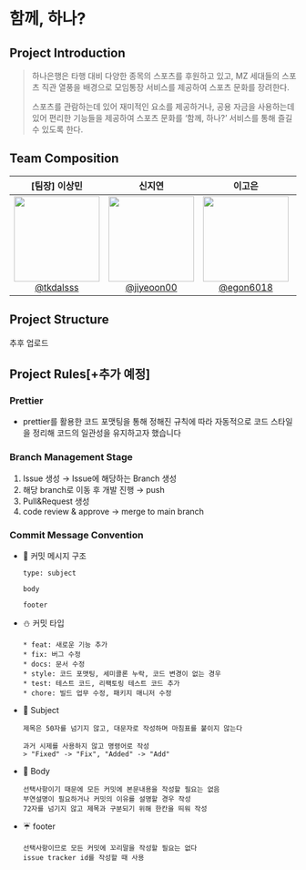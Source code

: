# 함께, 하나?

## Project Introduction
> 하나은행은 타행 대비 다양한 종목의 스포츠를 후원하고 있고, MZ 세대들의 스포츠 직관 열풍을 배경으로 모임통장 서비스를 제공하여 스포츠 문화를 장려한다.
>
> 스포츠를 관람하는데 있어 재미적인 요소를 제공하거나, 공용 자금을 사용하는데 있어 편리한 기능들을 제공하여 스포츠 문화를 ‘함께, 하나?’ 서비스를 통해 즐길 수 있도록 한다.


## Team Composition
<div align="center">

| **[팀장] 이상민** | **신지연** | **이고은** | **이지후** | **정찬수** |
| :------: | :------: | :------: | :------: | :------: |
| [<img src="https://avatars.githubusercontent.com/tkdalsss" height=150 width=150> <br/> @tkdalsss](https://github.com/tkdalsss) | [<img src="https://avatars.githubusercontent.com/jiyeoon00" height=150 width=150> <br/> @jiyeoon00](https://github.com/jiyeoon00) | [<img src="https://avatars.githubusercontent.com/egon6018" height=150 width=150> <br/> @egon6018](https://github.com/egon6018) | [<img src="https://avatars.githubusercontent.com/lee010207" height=150 width=150> <br/> @lee010207](https://github.com/lee010207) | [<img src="https://avatars.githubusercontent.com/iamcharles98" height=150 width=150> <br/> @iamcharles98](https://github.com/iamcharles98) |

</div>

## Project Structure
추후 업로드

## Project Rules[+추가 예정]
### Prettier
- prettier를 활용한 코드 포맷팅을 통해 정해진 규칙에 따라 자동적으로 코드 스타일을 정리해 코드의 일관성을 유지하고자 했습니다

### Branch Management Stage
1) Issue 생성 → Issue에 해당하는 Branch 생성
3) 해당 branch로 이동 후 개발 진행 → push
4) Pull&Request 생성
5) code review & approve → merge to main branch

### Commit Message Convention
- :tiger: 커밋 메시지 구조
  ```
  type: subject

  body

  footer
  ```
- :snowman: 커밋 타입
  ```
  * feat: 새로운 기능 추가
  * fix: 버그 수정
  * docs: 문서 수정
  * style: 코드 포맷팅, 세미콜론 누락, 코드 변경이 없는 경우
  * test: 테스트 코드, 리팩토링 테스트 코드 추가
  * chore: 빌드 업무 수정, 패키지 매니저 수정
  ```
- :frog: Subject
  ```
  제목은 50자를 넘기지 않고, 대문자로 작성하며 마침표를 붙이지 않는다
  
  과거 시제를 사용하지 않고 명령어로 작성
  > "Fixed" -> "Fix", "Added" -> "Add"
  ```
- :panda_face: Body
  ```
  선택사항이기 때문에 모든 커밋에 본문내용을 작성할 필요는 없음
  부연설명이 필요하거나 커밋의 이유를 설명할 경우 작성
  72자를 넘기지 않고 제목과 구분되기 위해 한칸을 띄워 작성
  ```
- :umbrella: footer
  ```
  선택사항이므로 모든 커밋에 꼬리말을 작성할 필요는 없다
  issue tracker id를 작성할 때 사용
  ```
